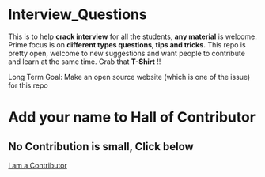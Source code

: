 
# Interview_Questions

This is to help **crack interview** for all the students, **any material** is welcome. Prime focus is on **different types questions, tips and tricks.** This repo is pretty open, welcome to new suggestions and want people to contribute and learn at the same time. Grab that **T-Shirt** !!

Long Term Goal: Make an open source website (which is one of the issue) for this repo

# Add your name to Hall of Contributor

## **No Contribution is small**, Click below

[I am a Contributor](https://github.com/achoudh5/Interview_Questions/blob/master/Contributor.md)

